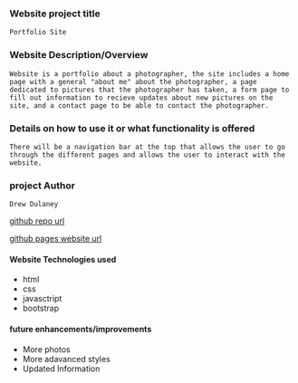 ### Website project title
    Portfolio Site
### Website Description/Overview   
    Website is a portfolio about a photographer, the site includes a home page with a general "about me" about the photographer, a page dedicated to pictures that the photographer has taken, a form page to fill out information to recieve updates about new pictures on the site, and a contact page to be able to contact the photographer.
### Details on how to use it or what functionality is offered
    There will be a navigation bar at the top that allows the user to go through the different pages and allows the user to interact with the website.
### project Author
    Drew Dulaney
[github repo url](https://github.com/titansfandrew/portfolio-site.git)

[github pages website url](https://titansfandrew.github.io/portfolio-site/)

#### Website Technologies used
- html
- css
- javasctript
- bootstrap

#### future enhancements/improvements 
- More photos 
- More adavanced styles
- Updated Information
